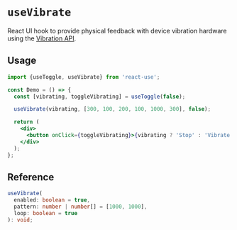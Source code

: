 # `useVibrate`

React UI hook to provide physical feedback with device vibration hardware using the [Vibration API](https://developer.mozilla.org/en-US/docs/Web/API/Vibration_API).

## Usage

```jsx
import {useToggle, useVibrate} from 'react-use';

const Demo = () => {
  const [vibrating, toggleVibrating] = useToggle(false);

  useVibrate(vibrating, [300, 100, 200, 100, 1000, 300], false);

  return (
    <div>
      <button onClick={toggleVibrating}>{vibrating ? 'Stop' : 'Vibrate'}</button>
    </div>
  );
};
```

## Reference

```ts
useVibrate(
  enabled: boolean = true,
  pattern: number | number[] = [1000, 1000],
  loop: boolean = true
): void;
```
